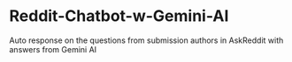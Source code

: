 # Reddit-Chatbot-w-Gemini-AI
Auto response on the questions from submission authors in AskReddit with answers from Gemini AI
